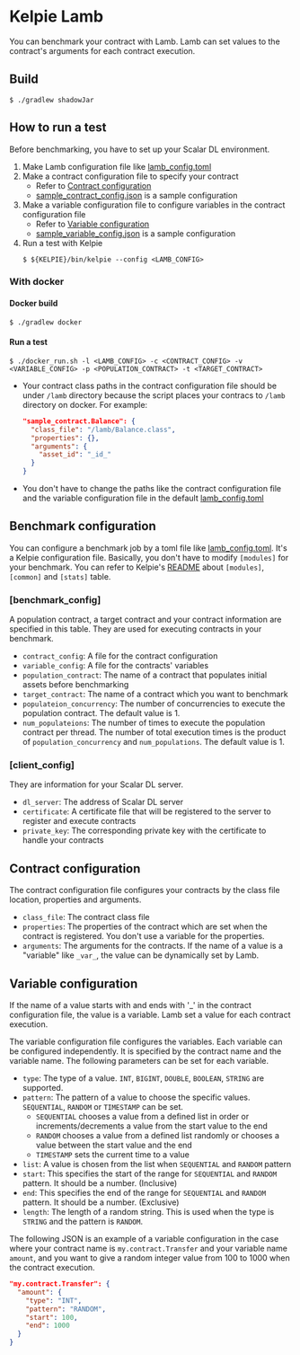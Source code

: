 # Kelpie Lamb
You can benchmark your contract with Lamb. Lamb can set values to the contract's arguments for each contract execution.

## Build

```console
$ ./gradlew shadowJar
```

## How to run a test
Before benchmarking, you have to set up your Scalar DL environment.
1. Make Lamb configuration file like [lamb_config.toml](./lamb_config.toml)
2. Make a contract configuration file to specify your contract
    - Refer to [Contract configuration](#Contract-configuration)
    - [sample_contract_config.json](./sample_contract_config.json) is a sample configuration
3. Make a variable configuration file to configure variables in the contract configuration file
    - Refer to [Variable configuration](#Variable-configuration)
    - [sample_variable_config.json](./sample_variable_config.json_config.json) is a sample configuration
4. Run a test with Kelpie
    ```console
    $ ${KELPIE}/bin/kelpie --config <LAMB_CONFIG>
    ```

### With docker
#### Docker build
```console
$ ./gradlew docker
```

#### Run a test
```console
$ ./docker_run.sh -l <LAMB_CONFIG> -c <CONTRACT_CONFIG> -v <VARIABLE_CONFIG> -p <POPULATION_CONTRACT> -t <TARGET_CONTRACT>
```
- Your contract class paths in the contract configuration file should be under `/lamb` directory because the script places your contracs to `/lamb` directory on docker. For example:
    ```json
    "sample_contract.Balance": {
      "class_file": "/lamb/Balance.class",
      "properties": {},
      "arguments": {
        "asset_id": "_id_"
      }
    }
    ```
- You don't have to change the paths like the contract configuration file and the variable configuration file in the default [lamb_config.toml](./lamb_config.toml)

## Benchmark configuration
You can configure a benchmark job by a toml file like [lamb_config.toml](./lamb_config.toml).
It's a Kelpie configuration file. Basically, you don't have to modify `[modules]` for your benchmark. You can refer to Kelpie's [README](https://github.com/scalar-labs/kelpie) about `[modules]`, `[common]` and `[stats]` table.

### [benchmark_config]
A population contract, a target contract and your contract information are specified in this table. They are used for executing contracts in your benchmark.
- `contract_config`: A file for the contract configuration
- `variable_config`: A file for the contracts' variables
- `population_contract`: The name of a contract that populates initial assets before benchmarking
- `target_contract`: The name of a contract which you want to benchmark
- `populateion_concurrency`: The number of concurrencies to execute the population contract. The default value is 1.
- `num_populateions`: The number of times to execute the population contract per thread. The number of total execution times is the product of `population_concurrency` and `num_populations`. The default value is 1.

### [client_config]
They are information for your Scalar DL server.
- `dl_server`: The address of Scalar DL server
- `certificate`: A certificate file that will be registered to the server to register and execute contracts
- `private_key`: The corresponding private key with the certificate to handle your contracts

## Contract configuration
The contract configuration file configures your contracts by the class file location, properties and arguments.

- `class_file`: The contract class file
- `properties`: The properties of the contract which are set when the contract is registered. You don't use a variable for the properties.
- `arguments`: The arguments for the contracts. If the name of a value is a "variable" like `_var_`, the value can be dynamically set by Lamb.

## Variable configuration
If the name of a value starts with and ends with '_' in the contract configuration file, the value is a variable. Lamb set a value for each contract execution.

The variable configuration file configures the variables. Each variable can be configured independently. It is specified by the contract name and the variable name. The following parameters can be set for each variable.

- `type`: The type of a value. `INT`, `BIGINT`, `DOUBLE`, `BOOLEAN`, `STRING` are supported.
- `pattern`: The pattern of a value to choose the specific values. `SEQUENTIAL`, `RANDOM` or `TIMESTAMP` can be set.
    - `SEQUENTIAL` chooses a value from a defined list in order or increments/decrements a value from the start value to the end
    - `RANDOM` chooses a value from a defined list randomly or chooses a value between the start value and the end
    - `TIMESTAMP` sets the current time to a value
- `list`: A value is chosen from the list when `SEQUENTIAL` and `RANDOM` pattern
- `start`: This specifies the start of the range for `SEQUENTIAL` and `RANDOM` pattern. It should be a number. (Inclusive)
- `end`: This specifies the end of the range for `SEQUENTIAL` and `RANDOM` pattern. It should be a number. (Exclusive)
- `length`: The length of a random string. This is used when the type is `STRING` and the pattern is `RANDOM`.

The following JSON is an example of a variable configuration in the case where your contract name is `my.contract.Transfer` and your variable name `amount`, and you want to give a random integer value from 100 to 1000  when the contract execution.
```json
"my.contract.Transfer": {
  "amount": {
    "type": "INT",
    "pattern": "RANDOM",
    "start": 100,
    "end": 1000
  }
}
```
